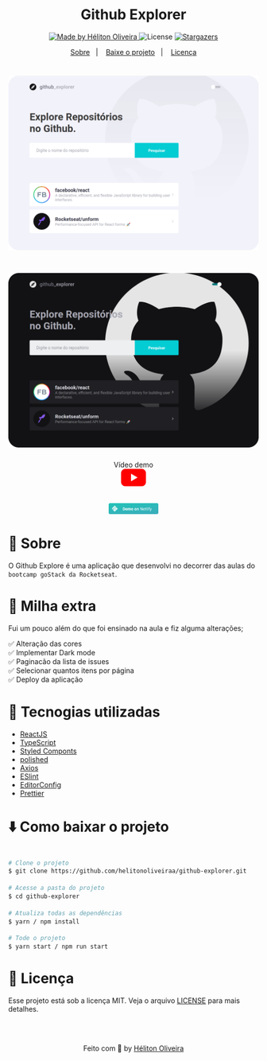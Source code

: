 <h1 align="center">Github Explorer</h1>

<p align="center">
  <a href="https://www.linkedin.com/in/helitonoliveira/">
    <img alt="Made by Héliton Oliveira" src="https://img.shields.io/badge/made%20by-Héliton Oliveira-%2304ccd3">
  </a>

  <img alt="License" src="https://img.shields.io/badge/license-MIT-%2304ccd3">

  <a href="https://github.com/helitonoliveiraa/happy/stargazers">
    <img alt="Stargazers" src="https://img.shields.io/github/stars/helitonoliveiraa/github-explorer?style=social">
  </a>
</p>

<p align="center">
  <a href="#memo-sobre">Sobre</a>&nbsp;&nbsp;&nbsp;|&nbsp;&nbsp;&nbsp;
  <a href="#arrowdown-como-baixar-o-projeto">Baixe o projeto</a>&nbsp;&nbsp;&nbsp;|&nbsp;&nbsp;&nbsp;
  <a href="#pagefacingup-licença">Licença</a>
</p>

<h1>
  <img src="./.github/light01.png">
</h1>

<h1>
  <img src="./.github/dark01.png">
</h1>



<p  align="center">
  Vídeo demo<br/>
  <a href="https://youtu.be/XzqVy9ccoqo">
    <img src="./.github/logoyoutube.png" atl="Github-Explorer" width="50">
  </a>
</p>

<p  align="center">
  <br/>
  <a href="https://github-explorer-style.netlify.app/">
    <img src="./.github/button.png" atl="Github-Explorer" width="100">
  </a>
</p>

# :memo: Sobre

O Github Explore é uma aplicação que desenvolvi no decorrer das aulas do `bootcamp goStack da Rocketseat`.

# 💄 Milha extra

Fui um pouco além do que foi ensinado na aula e fiz alguma alterações;

✅ Alteração das cores<br />
✅ Implementar Dark mode<br />
✅ Paginacão da lista de issues<br />
✅ Selecionar quantos itens por página<br />
✅ Deploy da aplicação <br />

# :wrench: Tecnogias utilizadas

- [ReactJS](https://pt-br.reactjs.org/)
- [TypeScript](https://www.typescriptlang.org/)
- [Styled Componts](https://styled-components.com/)
- [polished](https://polished.js.org/)
- [Axios](https://github.com/axios/axios)
- [ESlint](https://eslint.org/)
- [EditorConfig](https://editorconfig.org/)
- [Prettier](https://prettier.io/)




# :arrow_down: Como baixar o projeto

```bash

# Clone o projeto
$ git clone https://github.com/helitonoliveiraa/github-explorer.git

# Acesse a pasta do projeto
$ cd github-explorer

# Atualiza todas as dependências
$ yarn / npm install

# Tode o projeto
$ yarn start / npm run start

```


# :page_facing_up: Licença

Esse projeto está sob a licença MIT. Veja o arquivo [LICENSE](https://github.com/heliton1988/happy/blob/master/LICENSEE) para mais detalhes.

<br /><br />

<p align="center">Feito com 💛 by <a href="https://www.linkedin.com/in/helitonoliveira/" target="_blank">Héliton Oliveira</a></p>
